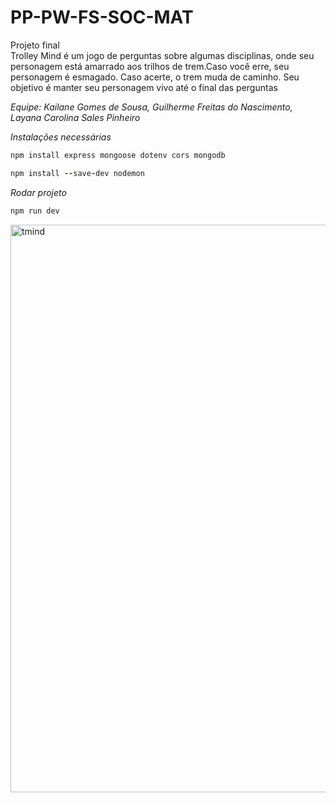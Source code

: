 # PP-PW-FS-SOC-MAT
Projeto final\
Trolley Mind é um jogo de perguntas sobre algumas disciplinas, onde seu personagem está amarrado aos trilhos de trem.Caso você
 erre, seu personagem é esmagado. Caso acerte, o trem muda de caminho. Seu objetivo é manter seu personagem vivo até o final das perguntas

*Equipe: Kailane Gomes de Sousa, Guilherme Freitas do Nascimento, Layana Carolina Sales Pinheiro*


_Instalações necessárias_
```ruby
npm install express mongoose dotenv cors mongodb
```
```ruby
npm install --save-dev nodemon
```
_Rodar projeto_
```ruby
npm run dev
```
<img width="908" alt="tmind" src="https://github.com/user-attachments/assets/62b86f9e-26dc-48cd-80e1-67a2830996b9" />


